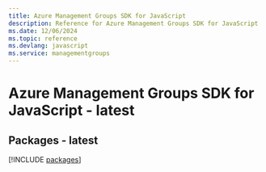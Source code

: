 ```yaml
---
title: Azure Management Groups SDK for JavaScript
description: Reference for Azure Management Groups SDK for JavaScript
ms.date: 12/06/2024
ms.topic: reference
ms.devlang: javascript
ms.service: managementgroups
---
```

# Azure Management Groups SDK for JavaScript - latest
## Packages - latest
[!INCLUDE [packages](management-groups-index.md)]